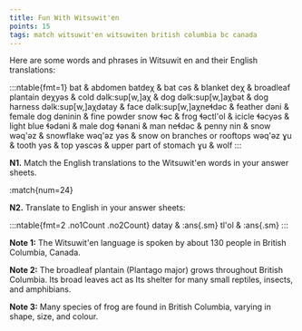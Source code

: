 ```yaml
---
title: Fun With Witsuwit'en
points: 15
tags: match witsuwit'en witsuwiten british columbia bc canada
---
```


Here are some words and phrases in Witsuwit en and their English translations:

:::ntable{fmt=1}
bat & abdomen
batdeχ & bat
cəs & blanket
deχ & broadleaf plantain
deχyəs & cold
dəlk:sup[w,]aχ & dog
dəlk:sup[w,]aχbət & dog harness
dəlk:sup[w,]aχdətay & face
dəlk:sup[w,]aχneɬdəc & feather
dəni & female dog
dəninin & fine powder snow
ɬəc & frog
ɬəctl'ol & icicle
ɬəcyəs & light blue
ɬədəni & male dog
ɬənani & man
neɬdəc & penny
nin & snow
wəq'əz & snowflake
wəq'əz yəs & snow on branches or rooftops
wəq'əz ɣu & tooth
yəs & top
yəscəs & upper part of stomach
ɣu & wolf
:::

**N1.** Match the English translations to the Witsuwit'en words in your answer sheets.

:match{num=24}

**N2.** Translate to English in your answer sheets: 

:::ntable{fmt=2 .no1Count .no2Count}
datay & :ans{.sm}
tl'ol & :ans{.sm}
:::

**Note 1:** The Witsuwit'en language is spoken by about 130 people in British Columbia, Canada.

**Note 2:** The broadleaf plantain (Plantago major) grows throughout British Columbia. Its broad leaves act as Its shelter for many small reptiles, insects, and amphibians.

**Note 3:** Many species of frog are found in British Columbia, varying in shape, size, and colour.